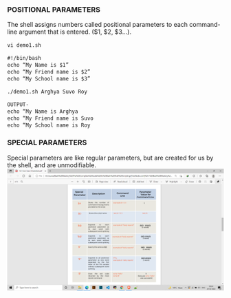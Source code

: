 ### POSITIONAL PARAMETERS
The shell assigns numbers called positional parameters to
each command-line argument that is entered. ($1, $2, $3…).
```
vi demo1.sh
```
```
#!/bin/bash
echo “My Name is $1”
echo “My Friend name is $2”
echo “My School name is $3”
```
```
./demo1.sh Arghya Suvo Roy
```
```
OUTPUT-
echo “My Name is Arghya
echo “My Friend name is Suvo 
echo “My School name is Roy
```
### SPECIAL PARAMETERS
Special parameters are like regular parameters, but are
created for us by the shell, and are unmodifiable.
![Name](https://github.com/arghya-roy/bash_script/blob/main/Screenshot%20(620).png "i")
